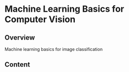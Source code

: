 # **Machine Learning Basics for Computer Vision** 

Overview
---

Machine learning basics for image classification

Content
---



